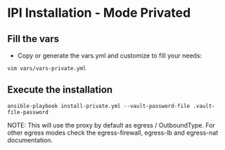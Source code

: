 # IPI Installation - Mode Privated

## Fill the vars

* Copy or generate the vars.yml and customize to fill your needs:

```
vim vars/vars-private.yml
```

## Execute the installation

```
ansible-playbook install-private.yml --vault-password-file .vault-file-password
```

NOTE: This will use the proxy by default as egress / OutboundType. For other egress modes check the egress-firewall, egress-lb and egress-nat documentation.


